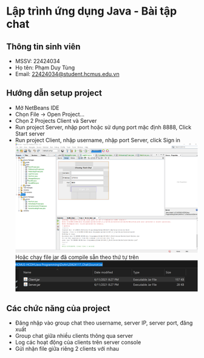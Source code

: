 # Lập trình ứng dụng Java - Bài tập chat
## Thông tin sinh viên
* MSSV: 22424034
* Họ tên: Phạm Duy Tùng
* Email: 22424034@student.hcmus.edu.vn

## Hướng dẫn setup project
* Mở NetBeans IDE
* Chọn File -> Open Project...
* Chọn 2 Projects Client và Server
* Run project Server, nhập port hoặc sử dụng port mặc định 8888, Click Start server
* Run project Client, nhập username, nhập port Server, click Sign in
![Screen shot project](./Asset/HowToRun.png)
Hoặc chạy file jar đã compile sẵn theo thứ tự trên
![Jar file location](./Asset/JarFiles.png)

## Các chức năng của project
* Đăng nhập vào group chat theo username, server IP, server port, đăng xuất
* Group chat giữa nhiều clients thông qua server
* Log các hoạt động của clients trên server console
* Gửi nhận file giữa riêng 2 clients với nhau
